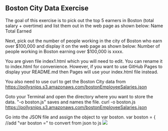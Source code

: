## Boston City Data Exercise
The goal of this exercise is to pick out the top 5 earners in Boston (total salary + overtime) and list them out in the web page as shown below:
Name     Total Earned 

Next, pick out the number of people working in the city of Boston who earn over $100,000 and display it on the web page as shown below: 
Number of people working in Boston earning over $100,000 is xxxx.

You are given file index1.html which you will need to edit. You can rename it to index.html for convenience. However, if you want to use GitHub Pages to display your README.md then Pages will use your index.html file instead.

You also need to use curl to get the Boston City data from https://pollysnips.s3.amazonaws.com/bostonEmployeeSalaries.json

Goto your Terminal and open the directory where you want to store the data. "-o boston.js" saves and names the file.
curl -o boston.js https://pollysnips.s3.amazonaws.com/bostonEmployeeSalaries.json

Go into the JSON file and assign the object to var boston.
var boston = { //add "var boston =" to convert from json to js
<img src='boston.png'>
